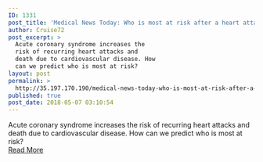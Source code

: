 ```yaml
---
ID: 1331
post_title: 'Medical News Today: Who is most at risk after a heart attack?'
author: Cruise72
post_excerpt: >
  Acute coronary syndrome increases the
  risk of recurring heart attacks and
  death due to cardiovascular disease. How
  can we predict who is most at risk?
layout: post
permalink: >
  http://35.197.170.190/medical-news-today-who-is-most-at-risk-after-a-heart-attack/
published: true
post_date: 2018-05-07 03:10:54
---
```

Acute coronary syndrome increases the risk of recurring heart attacks and death due to cardiovascular disease. How can we predict who is most at risk?<br/><a style="white-space: nowrap" href="https://www.medicalnewstoday.com/articles/320889.php" class="button purchase" rel="nofollow noopener" target="_blank">Read More</a>